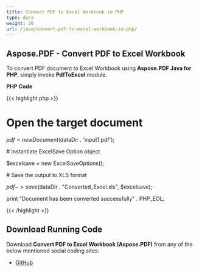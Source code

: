 ```yaml
---
title: Convert PDF to Excel Workbook in PHP
type: docs
weight: 20
url: /java/convert-pdf-to-excel-workbook-in-php/
---
```


## **Aspose.PDF - Convert PDF to Excel Workbook**
To convert PDF document to Excel Workbook using **Aspose.PDF Java for PHP**, simply invoke **PdfToExcel** module.

**PHP Code**

{{< highlight php >}}

 # Open the target document

$pdf = new Document($dataDir . 'input1.pdf');

\# Instantiate ExcelSave Option object

$excelsave = new ExcelSaveOptions();

\# Save the output to XLS format

$pdf->save($dataDir . "Converted_Excel.xls", $excelsave);

print "Document has been converted successfully" . PHP_EOL;


{{< /highlight >}}
## **Download Running Code**
Download **Convert PDF to Excel Workbook (Aspose.PDF)** from any of the below mentioned social coding sites:

- [GitHub](https://github.com/aspose-pdf/Aspose.PDF-for-Java/blob/master/Plugins/Aspose_Pdf_Java_for_PHP/src/Aspose/Pdf/WorkingWithDocumentConversion/PdfToExcel.php)
